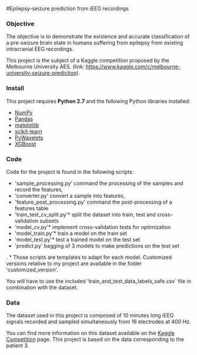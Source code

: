 #Epilepsy-seizure prediction from iEEG recordings

### Objective
The objective is to demonstrate the existence and accurate classification of a pre-seizure brain state in 
humans suffering from epilepsy from existing intracranial EEG recordings.


This project is the subject of a Kaggle competition proposed by the Melbourne University AES.
(link: https://www.kaggle.com/c/melbourne-university-seizure-prediction). 


### Install

This project requires **Python 2.7** and the following Python libraries installed:

- [NumPy](http://www.numpy.org/)
- [Pandas](http://pandas.pydata.org)
- [matplotlib](http://matplotlib.org/)
- [scikit-learn](http://scikit-learn.org/stable/)
- [PyWavelets](https://github.com/PyWavelets/pywt)
- [XGBoost](https://github.com/dmlc/xgboost)


### Code

Code for the project is found in the following scripts:
- 'sample_processing.py' command the processing of the samples and record the features,
- 'converter.py' convert a sample into features,
- 'feature_post_processing.py' command the post-processing of a features table
- 'train_test_cv_split.py'* split the dataset into train, test and cross-validation subsets
- 'model_cv.py'* implement cross-validation tests for optimization 
- 'model_train.py'* train a model on the train set
- 'model_test.py'* test a trained model on the test set
- 'predict.py' bagging of 3 models to make predictions on the test set

. * Those scripts are templates to adapt for each model. Customized versions relative to my project are available
in the folder 'customized_version'.

You will have to use the included 'train_and_test_data_labels_safe.csv` file in combination with the dataset.

### Data

The dataset used in this project is composed of 10 minutes long iEEG signals recorded and sampled simultaneously from 16 electrodes at 400 Hz.

You can find more information on this dataset available on the [Kaggle Competition](https://www.kaggle.com/c/melbourne-university-seizure-prediction/data) page.
This project is based on the data corresponding to the patient 3.
